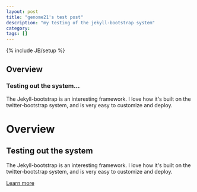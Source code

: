 ```yaml
---
layout: post
title: "genome21's test post"
description: "my testing of the jekyll-bootstrap system"
category: 
tags: []
---
```

{% include JB/setup %}

## Overview

### Testing out the system...

The Jekyll-bootstrap is an interesting framework.  I love how it's built on the twitter-bootstrap system, and is very easy to customize and deploy.


<div class="hero-unit">
	<h1>Overview</h1>
	<h2>Testing out the system</h2>
	<p>
	<p>The Jekyll-bootstrap is an interesting framework.  I love how it's built on the twitter-bootstrap system, and is very easy to customize and deploy.
	</p>
		<a class="btn btn-primary btn-large" href="http://localhost:4000">
			Learn more
		</a>
	</p>
</div>